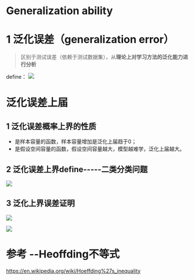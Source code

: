 # Generalization ability

# 1 泛化误差（generalization error）
> 区别于测试误差（依赖于测试数据集），从**理论上对学习方法的泛化能力进行分析**

define：
![](https://github.com/LiuChuang0059/Machine_Learning/blob/master/Statical_Learning/Chapter_1-Generalization/Picture_used/%E6%B3%9B%E5%8C%96%E8%AF%AF%E5%B7%AE%E5%AE%9A%E4%B9%89.png)

# 泛化误差上届 

## 1 泛化误差概率上界的性质

* 是样本容量的函数，样本容量增加是泛化上届趋于0；
* 是假设空间容量的函数，假设空间容量越大，模型越难学，泛化上届越大。

## 2 泛化误差上界define-----二类分类问题

![](https://github.com/LiuChuang0059/Machine_Learning/blob/master/Statical_Learning/Chapter_1-Generalization/Picture_used/%E6%B3%9B%E5%8C%96%E8%AF%AF%E5%B7%AE%E4%B8%8A%E7%95%8C.png)


## 3 泛化上界误差证明
![](https://github.com/LiuChuang0059/Machine_Learning/blob/master/Statical_Learning/Chapter_1-Generalization/Picture_used/%E6%B3%9B%E5%8C%96%E4%B8%8A%E7%95%8C%E8%AF%AF%E5%B7%AE%E8%AF%81%E6%98%8E1.JPG)

![](https://github.com/LiuChuang0059/Machine_Learning/blob/master/Statical_Learning/Chapter_1-Generalization/Picture_used/%E6%B3%9B%E5%8C%96%E4%B8%8A%E7%95%8C%E8%AF%AF%E5%B7%AE%E8%AF%81%E6%98%8E2.JPG)






# 参考 --Heoffding不等式
https://en.wikipedia.org/wiki/Hoeffding%27s_inequality
